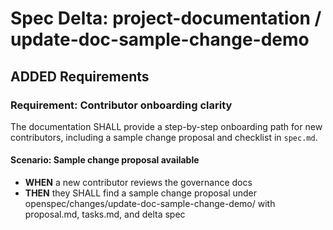 # Spec Delta: project-documentation / update-doc-sample-change-demo

## ADDED Requirements

### Requirement: Contributor onboarding clarity
The documentation SHALL provide a step-by-step onboarding path for new contributors, including a sample change proposal and checklist in `spec.md`.

#### Scenario: Sample change proposal available
- **WHEN** a new contributor reviews the governance docs
- **THEN** they SHALL find a sample change proposal under openspec/changes/update-doc-sample-change-demo/ with proposal.md, tasks.md, and delta spec

